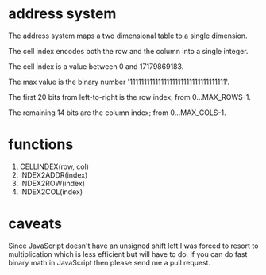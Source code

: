 # address system

The address system maps a two dimensional table to a single dimension.

The cell index encodes both the row and the column into a single integer.

The cell index is a value between 0 and 17179869183.

The max value is the binary number '1111111111111111111111111111111111'.

The first 20 bits from left-to-right is the row index; from 0...MAX_ROWS-1.

The remaining 14 bits are the column index; from 0...MAX_COLS-1.

# functions

1. CELLINDEX(row, col)
2. INDEX2ADDR(index)
3. INDEX2ROW(index)
4. INDEX2COL(index)

# caveats

Since JavaScript doesn't have an unsigned shift left I was forced to resort to
multiplication which is less efficient but will have to do. If you can do fast
binary math in JavaScript then please send me a pull request.
